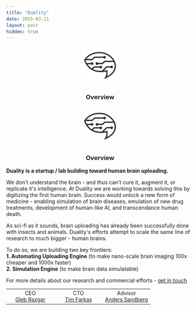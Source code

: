 ```yaml
---
title: "Duality"
date: 2025-03-21
layout: post
hidden: true
---
```

<!-- URL of the post: https://glebrazgar.github.io/Duality/ -->

<!-- STYLING THE PAGE -->

<style>
  .post-content {
    background-color: black;
    color: white;
    padding: 20px;
    border-radius: 8px;
  }
  
  .post-content a {
    color: #00aaff; /* Make links a bright blue color for better visibility on black */
  }
  
  .post-content img {
    mix-blend-mode: normal !important; /* Override any mix-blend-mode settings */
  }
  
  .post-header {
    color: black; /* Keep the header (title and date) in the original color */
  }
</style>

<!-- URL of the post: https://glebrazgar.github.io/Duality/ -->

<p align="center"><img src="/images/logo_b.png" alt="Alt text" style="max-width: 20%; height: auto; mix-blend-mode: normal; opacity: 0.9;"></p>

<h3 align="center">Overview</h3>

<!-- FINISH STYLING THE PAGE -->







<p align="center"><img src="/images/logo_b.png" alt="Alt text" style="max-width: 20%; height: auto; mix-blend-mode: multiply; opacity: 0.9;"></p>

<h3 align="center">Overview</h3>

**Duality is a startup / lab building toward human brain uploading.**

We don't understand the brain - and thus can't cure it, augment it, or replicate it's intelligence. At Duality we are working towards solving this by digitizing the first human brain. Success would unlock a new form of medicine - enabling simulation of brain diseases, emulation of new drug treatments, development of human-like AI, and transcendance human death.

As sci-fi as it sounds, brain uploading has already been successfully done with insects and animals. Duality's efforts attempt to scale the same line of research to much bigger - human brains.

To do so, we are building two key frontiers:  
**1. Automating Uploading Engine** (to make nano-scale brain imaging 100x cheaper and 1000x faster)  
**2. Simulation Engine** (to make brain data simulatable)

For more details about our research and commercial efforts - [get in touch](https://www.linkedin.com/in/gleb-razgar-6931a7220)

<div class="table-container" style="max-width: 800px; margin: auto;">
  <table style="width: 100%; border-collapse: collapse;">
    <tr>
      <td style="width: 33.33%; text-align: center;">
        CEO<br>
        <a href="linkedin.com/in/gleb-razgar-6931a7220">Gleb Razgar</a>
      </td>
      <td style="width: 33.33%; text-align: center;">
        CTO<br>
        <a href="https://www.linkedin.com/in/tim-farkas/">Tim Farkas</a>
      </td>
      <td style="width: 33.33%; text-align: center;">
        Advisor<br>
        <a href="https://www.linkedin.com/in/anders-sandberg-9215ab145/">Anders Sandberg</a>
      </td>
    </tr>
  </table>
</div>